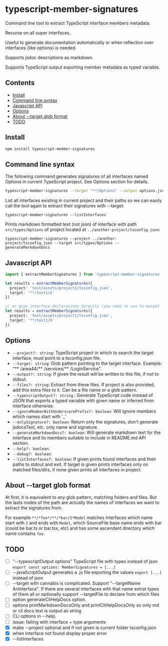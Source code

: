 # typescript-member-signatures

Command line tool to extract TypeScript interface members metadata. 

Recurse on all super interfaces.

Useful to generate documentation automatically or when reflection over interfaces (like options) is needed. 

Supports jsdoc descriptions as markdown. 

Supports TypeScript output exporting member metadata as typed variable.

## Contents

<!-- toc -->

- [Install](#install)
- [Command line syntax](#command-line-syntax)
- [Javascript API](#javascript-api)
- [Options](#options)
- [About --target glob format](#about---target-glob-format)
- [TODO](#todo)

<!-- tocstop -->

## Install

```sh
npm install typescript-member-signatures
```

## Command line syntax

The following command generates signatures of all interfaces named Options in current TypeScript project. See Options section for details.

```sh
typescript-member-signatures --target "**/Options" --output options.json
```

List all interfaces existing in current project and their paths so we can easily call the tool again to extract their signatures with --target: 

```
typescript-member-signatures --listInterfaces
```

Prints markdown formatted text (not json) of interface with path `src/types/Options` of project located at `../another-project/tsconfig.json`: 

```
typescript-member-signatures --project ../another-project/tsconfig.json --target src/types/Options --generateMarkdownDocs 
```

## Javascript API

```ts
import { extractMemberSignatures } from 'typescript-member-signatures 

let results = extractMemberSignatures({ 
  project: 'test/assets/project1/tsconfig.json', 
  target: '**/test1/G'
})

// or give interface declarations directly (you need to use ts-morph)
let results = extractMemberSignatures({ 
  project: 'test/assets/project1/tsconfig.json', 
  target: '**/test1/G'
})
```

## Options
 
 * `--project?: string`: TypeScript project in which to search the target interface, must point to a tsconfig.json file.
 * `--target: string`: Glob pattern pointing to the target interface. Example: "** /area44/** /services/** /LoginService".
 * `--output?: string`: If given the result will be written to this file, if not to stdout.
 * `--files?: string`: Extract from these files. If project is also provided, add this extra files to it.
Can be a file name or a glob pattern.
 * `--typescriptOutput?: string` : Generate TypeScript code instead of JSON that exports a typed variable with given name or inferred from interface otherwise. 
 * `--ignoreMemberWithUnderscorePrefix?: boolean`: Will ignore members which names start with '_'
 * `--onlySignature?: boolean`: Return only the signatures, don't generate jsdocsText, etc. only name and signature.
 * `--generateMarkdownDocs?: boolean`: Will generate markdown text for the interface and its members suitable to include in README.md API section.
 * `--help?: boolean`:
 * `--debug?: boolean`:
 * `--listInterfaces?: boolean`: If given prints found interfaces and their paths to stdout and exit. If target is given prints interfaces only on matched files/dirs, if none given prints all interfaces in project.

## About --target glob format

At first, it is equivalent to any glob pattern, matching folders and files. But the lasts nodes of the path are actually the names of interfaces we want to extract the signatures from.

For example `**/*foo*/**/*bar/I*Model` matches Interfaces which name start with `I` and ends with `Model`, which SourceFile base name ends with bar (could be bar.ts or bar.tsx, etc) and has some ascendant directory which name contains `foo`.

## TODO

- [ ] "--typescriptOutput options" TypeScript file with types instead of json `export const options: MemberSignatures = [...]`
- [ ] --javaScriptOutput generates a .js file exporting the values `export [...]` instead of json
- [ ] --target with cannabis is complicated. Support "--targetName AnInterface". If there are several interfaces with that name extrat types of them all or optionally support --targetFile to declare from which files
- [ ] option generateCliHelpDocs option.
- [ ] options printMarkdownDocsOnly and printCliHelpDocsOnly so only md or cli docs text is output as string
- [ ] CLi options in --help.
- [ ] issue: failing with interface + type arguments
- [x] make --project optional and if not given is current folder tsconfig.json
- [x] when interface not found display proper error
- [x] --listInterfaces